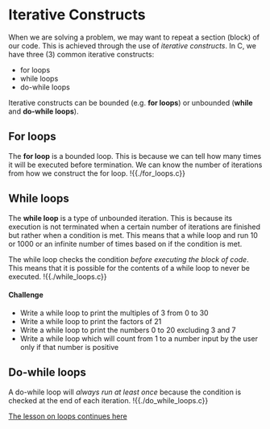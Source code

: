 # Iterative Constructs
When we are solving a problem, we may want to repeat a section (block) of our code.
This is achieved through the use of *iterative constructs*. In C, we have three (3)
common iterative constructs:
- for loops
- while loops
- do-while loops

Iterative constructs can be bounded (e.g. **for loops**) or unbounded (**while** and **do-while loops**).

## For loops
The **for loop** is a bounded loop. This is because we can tell how many times it will
be executed before termination. We can know the number of iterations from how we construct the for loop.
!{{./for_loops.c}}

## While loops
The **while loop** is a type of unbounded iteration. This is because its execution is not 
terminated when a certain number of iterations are finished but rather when a condition is met.
This means that a while loop and run 10 or 1000 or an infinite number of times based on if the condition is met.

The while loop checks the condition *before executing the block of code*. This means
that it is possible for the contents of a while loop to never be executed.
!{{./while_loops.c}}

#### Challenge
- Write a while loop to print the multiples of 3 from 0 to 30
- Write a while loop to print the factors of 21
- Write a while loop to print the numbers 0 to 20 excluding 3 and 7
- Write a while loop which will count from 1 to a number input by the user only if that
number is positive

## Do-while loops
A do-while loop will *always run at least once* because the condition is checked at
the end of each iteration.
!{{./do_while_loops.c}}

[The lesson on loops continues here](./iterative_constructs_part_2.md)
